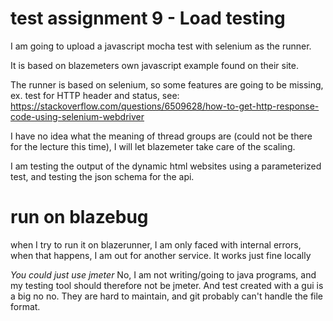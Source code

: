 # test assignment 9 - Load testing

I am going to upload a javascript mocha test with selenium as the runner.

It is based on blazemeters own javascript example found on their site.

The runner is based on selenium, so some features are going to be missing, ex. test for HTTP header and status, see: https://stackoverflow.com/questions/6509628/how-to-get-http-response-code-using-selenium-webdriver

I have no idea what the meaning of thread groups are (could not be there for the lecture this time), I will let blazemeter take care of the scaling.

I am testing the output of the dynamic html websites using a parameterized test, and testing the json schema for the api.

# run on blazebug

when I try to run it on blazerunner, I am only faced with internal errors, when that happens, I am out for another service. It works just fine locally

_You could just use jmeter_ No, I am not writing/going to java programs, and my testing tool should therefore not be jmeter. And test created with a gui is a big no no. They are hard to maintain, and git probably can't handle the file format.
